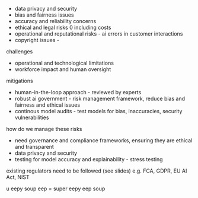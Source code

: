 - data privacy and security
- bias and fairness issues
- accuracy and reliability concerns
- ethical and legal risks 0 including costs 
- operational and reputational risks - ai errors in customer interactions 
- copyright issues - 

challenges 
- operational and technological limitations 
- workforce impact and human oversight


mitigations
- human-in-the-loop approach - reviewed by experts
- robust ai government - risk management framework, reduce bias and fairness and ethical issues
- continous model audits - test models for bias, inaccuracies, security vulnerabilities 

how do we manage these risks
- need governance and compliance frameworks, ensuring they are ethical and transparent 
- data privacy and security
- testing for model accuracy and explainability - stress testing 

existing regulators need to be followed (see slides)
e.g. FCA, GDPR, EU AI Act, NIST

u eepy
soup eep = super eepy
eep soup